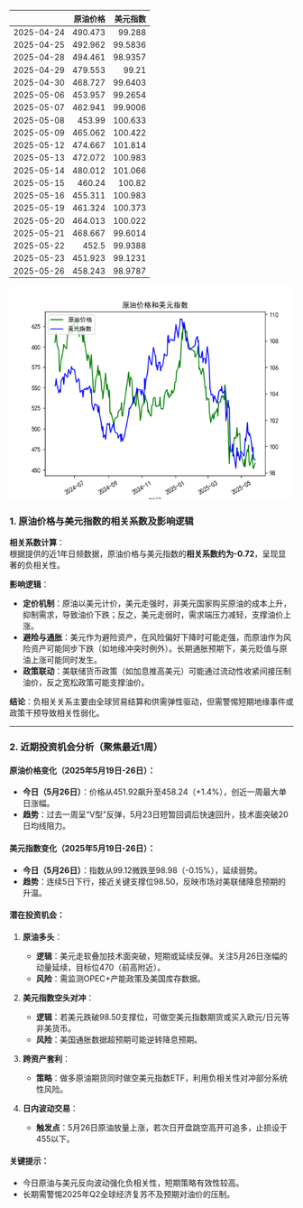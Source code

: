|            |   原油价格 |   美元指数 |
|:-----------|-----------:|-----------:|
| 2025-04-24 |    490.473 |    99.288  |
| 2025-04-25 |    492.962 |    99.5836 |
| 2025-04-28 |    494.461 |    98.9357 |
| 2025-04-29 |    479.553 |    99.21   |
| 2025-04-30 |    468.727 |    99.6403 |
| 2025-05-06 |    453.957 |    99.2654 |
| 2025-05-07 |    462.941 |    99.9006 |
| 2025-05-08 |    453.99  |   100.633  |
| 2025-05-09 |    465.062 |   100.422  |
| 2025-05-12 |    474.667 |   101.814  |
| 2025-05-13 |    472.072 |   100.983  |
| 2025-05-14 |    480.012 |   101.066  |
| 2025-05-15 |    460.24  |   100.82   |
| 2025-05-16 |    455.311 |   100.983  |
| 2025-05-19 |    461.324 |   100.373  |
| 2025-05-20 |    464.013 |   100.022  |
| 2025-05-21 |    468.667 |    99.6014 |
| 2025-05-22 |    452.5   |    99.9388 |
| 2025-05-23 |    451.923 |    99.1231 |
| 2025-05-26 |    458.243 |    98.9787 |

![图](usdx_oil.png)



### 1. 原油价格与美元指数的相关系数及影响逻辑

**相关系数计算**：  
根据提供的近1年日频数据，原油价格与美元指数的**相关系数约为-0.72**，呈现显著的负相关性。

**影响逻辑**：  
- **定价机制**：原油以美元计价，美元走强时，非美元国家购买原油的成本上升，抑制需求，导致油价下跌；反之，美元走弱时，需求端压力减轻，支撑油价上涨。  
- **避险与通胀**：美元作为避险资产，在风险偏好下降时可能走强，而原油作为风险资产可能同步下跌（如地缘冲突时例外）。长期通胀预期下，美元贬值与原油上涨可能同时发生。  
- **政策联动**：美联储货币政策（如加息推高美元）可能通过流动性收紧间接压制油价，反之宽松政策可能支撑油价。

**结论**：负相关关系主要由全球贸易结算和供需弹性驱动，但需警惕短期地缘事件或政策干预导致相关性弱化。

---

### 2. 近期投资机会分析（聚焦最近1周）

#### **原油价格变化**（2025年5月19日-26日）：
- **今日（5月26日）**：价格从451.92飙升至458.24（+1.4%），创近一周最大单日涨幅。
- **趋势**：过去一周呈“V型”反弹，5月23日短暂回调后快速回升，技术面突破20日均线阻力。

#### **美元指数变化**（2025年5月19日-26日）：
- **今日（5月26日）**：指数从99.12微跌至98.98（-0.15%），延续弱势。
- **趋势**：连续5日下行，接近关键支撑位98.50，反映市场对美联储降息预期的升温。

#### **潜在投资机会**：
1. **原油多头**：
   - **逻辑**：美元走软叠加技术面突破，短期或延续反弹。关注5月26日涨幅的动量延续，目标位470（前高附近）。
   - **风险**：需监测OPEC+产能政策及美国库存数据。

2. **美元指数空头对冲**：
   - **逻辑**：若美元跌破98.50支撑位，可做空美元指数期货或买入欧元/日元等非美货币。
   - **风险**：美国通胀数据超预期可能逆转降息预期。

3. **跨资产套利**：
   - **策略**：做多原油期货同时做空美元指数ETF，利用负相关性对冲部分系统性风险。

4. **日内波动交易**：
   - **触发点**：5月26日原油放量上涨，若次日开盘跳空高开可追多，止损设于455以下。

#### **关键提示**：
- 今日原油与美元反向波动强化负相关性，短期策略有效性较高。
- 长期需警惕2025年Q2全球经济复苏不及预期对油价的压制。